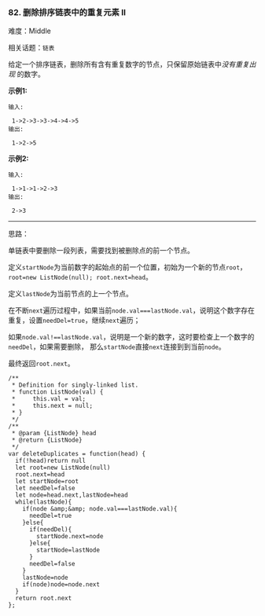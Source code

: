 ### 82. 删除排序链表中的重复元素 II

难度：Middle

相关话题：`链表`

给定一个排序链表，删除所有含有重复数字的节点，只保留原始链表中*没有重复出现* 的数字。



**示例1:** 



```
输入:

 1->2->3->3->4->4->5
输出:

 1->2->5
```


**示例2:** 



```
输入:

 1->1->1->2->3
输出:

 2->3
```



-----

思路：

单链表中要删除一段列表，需要找到被删除点的前一个节点。

定义`startNode`为当前数字的起始点的前一个位置，初始为一个新的节点`root`，`root=new ListNode(null); root.next=head`。

定义`lastNode`为当前节点的上一个节点。

在不断`next`遍历过程中，如果当前`node.val===lastNode.val`，说明这个数字存在重复，设置`needDel=true`，继续`next`遍历；

如果`node.val!==lastNode.val`，说明是一个新的数字，这时要检查上一个数字的`needDel`，如果需要删除，
那么`startNode`直接`next`连接到到当前`node`。

最终返回`root.next`。
```
/**
 * Definition for singly-linked list.
 * function ListNode(val) {
 *     this.val = val;
 *     this.next = null;
 * }
 */
/**
 * @param {ListNode} head
 * @return {ListNode}
 */
var deleteDuplicates = function(head) {
  if(!head)return null
  let root=new ListNode(null)
  root.next=head
  let startNode=root
  let needDel=false
  let node=head.next,lastNode=head
  while(lastNode){
    if(node &amp;&amp; node.val===lastNode.val){
      needDel=true
    }else{
      if(needDel){
        startNode.next=node
      }else{
        startNode=lastNode
      }
      needDel=false
    }
    lastNode=node
    if(node)node=node.next
  }
  return root.next
};
```

